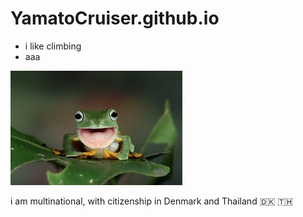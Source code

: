 # YamatoCruiser.github.io

- i like climbing
- aaa

![](/assets/frog.jpg)

i am multinational, with citizenship in Denmark and Thailand 🇩🇰 🇹🇭
